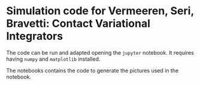 # Simulation code for Vermeeren, Seri, Bravetti: Contact Variational Integrators

The code can be run and adapted opening the `jupyter` notebook.
It requires having `numpy` and `matplotlib` installed.

The notebooks contains the code to generate the pictures used in the notebook.
